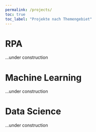 ```yaml
---
permalink: /projects/
toc: true
toc_label: "Projekte nach Themengebiet"
---
```


<h1>RPA</h1>
<p>...under construction</p>

<h1>Machine Learning</h1>
<p>...under construction</p>

<h1>Data Science</h1>
<p>...under construction</p>